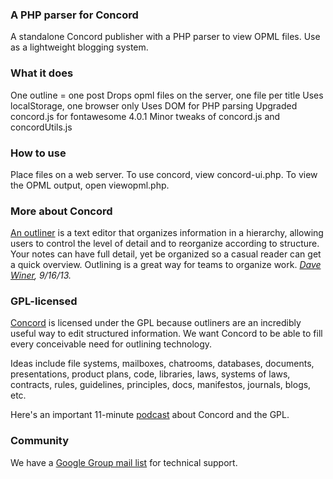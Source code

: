 ### A PHP parser for Concord

A standalone Concord publisher with a PHP parser to view OPML files. Use as a lightweight blogging system.

### What it does

One outline = one post
Drops opml files on the server, one file per title
Uses localStorage, one browser only
Uses DOM for PHP parsing
Upgraded concord.js for fontawesome 4.0.1
Minor tweaks of concord.js and concordUtils.js

### How to use

Place files on a web server. To use concord, view concord-ui.php. To view the OPML output, open viewopml.php.

### More about Concord

<a href="http://docs.fargo.io/outlinerHowto">An outliner</a> is a text editor that organizes information in a hierarchy, allowing users to control the level of detail and to reorganize according to structure. Your notes can have full detail, yet be organized so a casual reader can get a quick overview. Outlining is a great way for teams to organize work. 
<i><a href="http://scripting.com/2013/09/16/concordOurGplOutliner">Dave Winer</a>, 9/16/13.</i>


### GPL-licensed

<a href="https://github.com/scripting/concord">Concord</a> is licensed under the GPL because outliners are an incredibly useful way to edit structured information. We want Concord to be able to fill every conceivable need for outlining technology. 

Ideas include file systems, mailboxes, chatrooms, databases, documents, presentations, product plans, code, libraries, laws, systems of laws, contracts, rules, guidelines, principles, docs, manifestos, journals, blogs, etc. 

Here's an important 11-minute <a href="http://scripting.com/2013/09/17/importantPodcastAboutConcordGpl">podcast</a> about Concord and the GPL.  


### Community

We have a <a href="https://groups.google.com/forum/?fromgroups#!forum/smallpicture-concord">Google Group mail list</a> for technical support.



